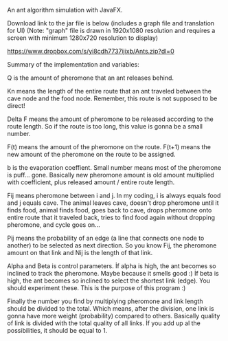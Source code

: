 An ant algorithm simulation with JavaFX.

Download link to the jar file is below (includes a graph file and translation for UI)
(Note: "graph" file is drawn in 1920x1080 resolution and requires a screen with minimum 1280x720 resolution to display)

https://www.dropbox.com/s/yi8cdh7737ijixb/Ants.zip?dl=0

Summary of the implementation and variables:

Q is the amount of pheromone that an ant releases behind.

Kn means the length of the entire route that an ant traveled between the cave node and the food node. Remember, this route is not supposed to be direct!

Delta F means the amount of pheromone to be released according to the route length. So if the route is too long, this value is gonna be a small number.

F(t) means the amount of the pheromone on the route. F(t+1) means the new amount of the pheromone on the route to be assigned.

b is the evaporation coeffient. Small number means most of the pheromone is puff... gone.
Basically new pheromone amount is old amount multiplied with coefficient, plus released amount / entire route length.

Fij means pheromone between i and j. In my coding, i is always equals food and j equals cave. The animal leaves cave, doesn't drop pheromone until it finds food, animal finds food, goes back to cave, drops pheromone onto entire route that it traveled back, tries to find food again without dropping pheromone, and cycle goes on...

Pij means the probability of an edge (a line that connects one node to another) to be selected as next direction.
So you know Fij, the pheromone amount on that link and Nij is the length of that link.

Alpha and Beta is control parameters. İf alpha is high, the ant becomes so inclined to track the pheromone. Maybe because it smells good :)
İf beta is high, the ant becomes so inclined to select the shortest link (edge). You should experiment these. This is the purpose of this program :)

Finally the number you find by multiplying pheromone and link length should be divided to the total.
Which means, after the division, one link is gonna have more weight (probability) compared to others.
Basically quality of link is divided with the total quality of all links.
İf you add up al the possibilities, it should be equal to 1.
